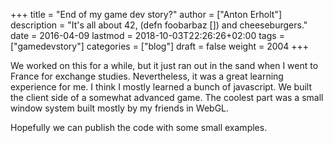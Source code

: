 +++
title = "End of my game dev story?"
author = ["Anton Erholt"]
description = "It's all about 42, (defn foobarbaz []) and cheeseburgers."
date = 2016-04-09
lastmod = 2018-10-03T22:26:26+02:00
tags = ["gamedevstory"]
categories = ["blog"]
draft = false
weight = 2004
+++

We worked on this for a while, but it just ran out in the sand when I
went to France for exchange studies. Nevertheless, it was a great
learning experience for me. I think I mostly learned a bunch of
javascript. We built the client side of a somewhat advanced game. The
coolest part was a small window system built mostly by my friends in
WebGL.

Hopefully we can publish the code with some small examples.
